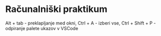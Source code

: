 # Računalniški praktikum
Alt + tab - preklapljanje med okni,
Ctrl + A - izberi vse,
Ctrl + Shift + P - odpiranje palete ukazov v VSCode
